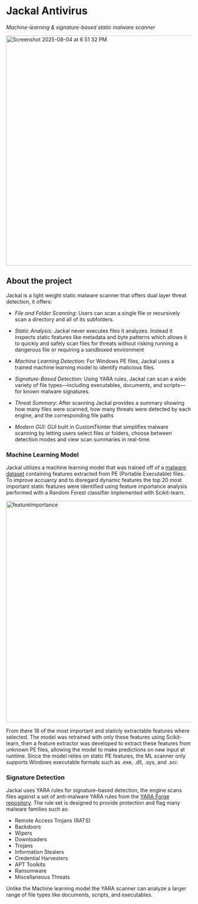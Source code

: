 # Jackal Antivirus

*Machine-learning & signature-based static malware scanner*

<img width="940" height="623" alt="Screenshot 2025-08-04 at 6 51 32 PM" src="https://github.com/user-attachments/assets/c3149ce9-fe95-4a42-880e-7f6ce3955293" />

## About the project

Jackal is a light weight static malware scanner that offers dual layer threat detection, it offers:

* *File and Folder Scanning:* Users can scan a single file or recursively scan a directory and all of its subfolders.
  
* *Static Analysis:* Jackal never executes files it analyzes. Instead it inspects static features like metadata and byte patterns which allows it to quickly and safely scan files for threats without risking running a dangerous file or requiring a sandboxed environment
  
* *Machine Learning Detection:* For Windows PE files, Jackal uses a trained machine learning model to identify malicious files.
  
* *Signature-Based Detection:* Using YARA rules, Jackal can scan a wide variety of file types—including executables, documents, and scripts—for known malware signatures.
  
* *Threat Summary:* After scanning Jackal provides a summary showing how many files were scanned, how many threats were detected by each engine, and the corresponding file paths
  
* *Modern GUI:* GUI built in CustomTkinter that simplifies malware scanning by letting users select files or folders, choose between detection modes and view scan summaries in real-time.


### Machine Learning Model

Jackal utilizes a machine learning model that was trained off of a [malware dataset](https://www.kaggle.com/datasets/amauricio/pe-files-malwares/data) containing features extracted from PE (Portable Executable) files. To improve accuarcy and to disregard dynamic features the top 20 most important static features were identified using feature importance analysis performed with a Random Forest classifier implemented with Scikit-learn.


<img width="1000" height="600" alt="featureImportance" src="https://github.com/user-attachments/assets/2714da75-e1e0-4db6-b729-09431f86bbf1" />

From there 18 of the most important and staticly extractable features where selected. The model was retrained with only these features using Scikit-learn, then a feature extractor was developed to extract these features from unknown PE files, allowing the model to make predictions on new input at runtime. Since the model relies on static PE features, the ML scanner only supports Windows executable formats such as .exe, .dll, .sys, and .scr.


### Signature Detection

Jackal uses YARA rules for signature-based detection, the engine scans files against a set of anti-malware YARA rules from the [YARA Forge repository](https://github.com/YARAHQ/yara-forge).
The rule set is designed to provide protection and flag many malware families such as:

* Remote Access Trojans (RATS)
* Backdoors
* Wipers
* Downloaders
* Trojans
* Information Stealers
* Credential Harvesters
* APT Toolkits
* Ransomware
* Miscellaneous Threats

Unlike the Machine learning model the YARA scanner can analyze a larger range of file types like documents, scripts, and executables.





